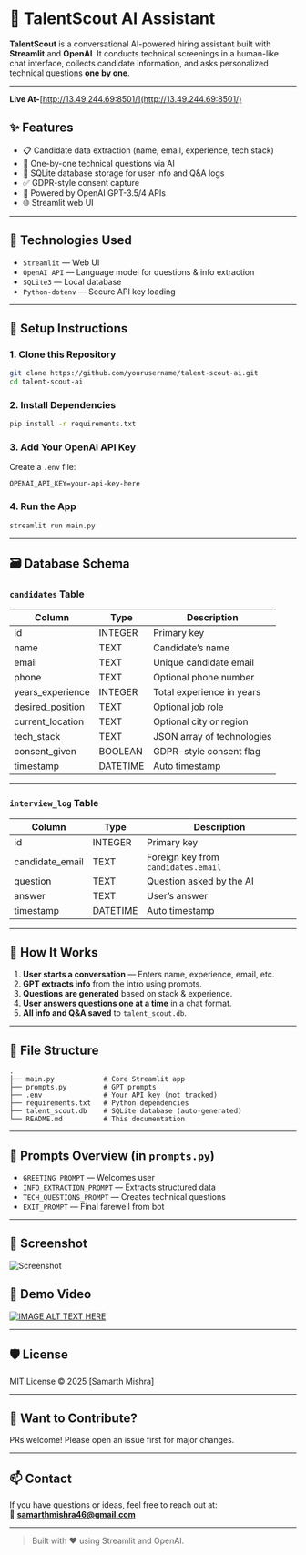 # 🤖 TalentScout AI Assistant

**TalentScout** is a conversational AI-powered hiring assistant built with **Streamlit** and **OpenAI**. It conducts technical screenings in a human-like chat interface, collects candidate information, and asks personalized technical questions **one by one**.

---

**Live At-**[http://13.49.244.69:8501/](http://13.49.244.69:8501/)


## ✨ Features

- 📋 Candidate data extraction (name, email, experience, tech stack)
- 💬 One-by-one technical questions via AI
- 💾 SQLite database storage for user info and Q&A logs
- ✅ GDPR-style consent capture
- 🧠 Powered by OpenAI GPT-3.5/4 APIs
- 🌐 Streamlit web UI

---

## 🧰 Technologies Used

- `Streamlit` — Web UI
- `OpenAI API` — Language model for questions & info extraction
- `SQLite3` — Local database
- `Python-dotenv` — Secure API key loading

---

## 🚀 Setup Instructions

### 1. Clone this Repository

```bash
git clone https://github.com/yourusername/talent-scout-ai.git
cd talent-scout-ai
```

### 2. Install Dependencies

```bash
pip install -r requirements.txt
```

### 3. Add Your OpenAI API Key

Create a `.env` file:

```env
OPENAI_API_KEY=your-api-key-here
```

### 4. Run the App

```bash
streamlit run main.py
```

---

## 🗃️ Database Schema

### `candidates` Table

| Column             | Type     | Description                        |
|--------------------|----------|------------------------------------|
| id                 | INTEGER  | Primary key                        |
| name               | TEXT     | Candidate’s name                   |
| email              | TEXT     | Unique candidate email             |
| phone              | TEXT     | Optional phone number              |
| years_experience   | INTEGER  | Total experience in years          |
| desired_position   | TEXT     | Optional job role                  |
| current_location   | TEXT     | Optional city or region            |
| tech_stack         | TEXT     | JSON array of technologies         |
| consent_given      | BOOLEAN  | GDPR-style consent flag            |
| timestamp          | DATETIME | Auto timestamp                     |

---

### `interview_log` Table

| Column           | Type     | Description                          |
|------------------|----------|--------------------------------------|
| id               | INTEGER  | Primary key                          |
| candidate_email  | TEXT     | Foreign key from `candidates.email` |
| question         | TEXT     | Question asked by the AI            |
| answer           | TEXT     | User’s answer                        |
| timestamp        | DATETIME | Auto timestamp                       |

---

## 📌 How It Works

1. **User starts a conversation** — Enters name, experience, email, etc.
2. **GPT extracts info** from the intro using prompts.
3. **Questions are generated** based on stack & experience.
4. **User answers questions one at a time** in a chat format.
5. **All info and Q&A saved** to `talent_scout.db`.

---

## 📂 File Structure

```
.
├── main.py            # Core Streamlit app
├── prompts.py         # GPT prompts
├── .env               # Your API key (not tracked)
├── requirements.txt   # Python dependencies
├── talent_scout.db    # SQLite database (auto-generated)
└── README.md          # This documentation
```

---

## 📄 Prompts Overview (in `prompts.py`)

- `GREETING_PROMPT` — Welcomes user
- `INFO_EXTRACTION_PROMPT` — Extracts structured data
- `TECH_QUESTIONS_PROMPT` — Creates technical questions
- `EXIT_PROMPT` — Final farewell from bot

---

## 📸 Screenshot

![Screenshot](https://github.com/user-attachments/assets/04bfbd2f-5cfc-45cf-99f6-05321cd48f59)


## 📸 Demo Video

[![IMAGE ALT TEXT HERE](https://img.youtube.com/vi/3B-SFOTzllI/0.jpg)](https://www.youtube.com/watch?v=3B-SFOTzllI)

---

## 🛡️ License

MIT License © 2025 [Samarth Mishra]

---

## 🙋 Want to Contribute?

PRs welcome! Please open an issue first for major changes.  

---

## 📫 Contact

If you have questions or ideas, feel free to reach out at:  
📧 **samarthmishra46@gmail.com**

---

> Built with ❤️ using Streamlit and OpenAI.
